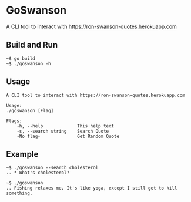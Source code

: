 # GoSwanson

A CLI tool to interact with https://ron-swanson-quotes.herokuapp.com

## Build and Run
```
~$ go build
~$ ./goswanson -h
```

## Usage
```
A CLI tool to interact with https://ron-swanson-quotes.herokuapp.com

Usage:
./goswanson [Flag]

Flags:
    -h, --help             This help text
    -s, --search string    Search Quote
    -No flag-              Get Random Quote
```

## Example
```
~$ ./goswanson --search cholesterol
.. * What's cholesterol?

~$ ./goswanson
.. Fishing relaxes me. It's like yoga, except I still get to kill something.
```